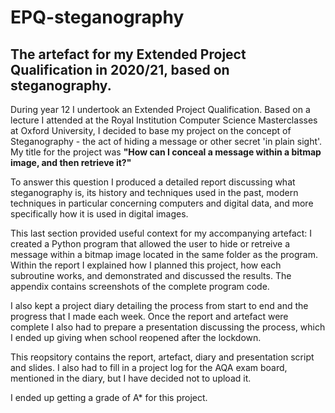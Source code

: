 # EPQ-steganography
## The artefact for my Extended Project Qualification in 2020/21, based on steganography.

During year 12 I undertook an Extended Project Qualification. Based on a lecture I attended at the Royal Institution Computer Science Masterclasses at Oxford University, I decided to base my project on the concept of Steganography - the act of hiding a message or other secret 'in plain sight'. My title for the project was **"How can I conceal a message within a bitmap image, and then retrieve it?"**

To answer this question I produced a detailed report discussing what steganography is, its history and techniques used in the past, modern techniques in particular concerning computers and digital data, and more specifically how it is used in digital images. 

This last section provided useful context for my accompanying artefact: I created a Python program that allowed the user to hide or retreive a message within a bitmap image located in the same folder as the program. Within the report I explained how I planned this project, how each subroutine works, and demonstrated and discussed the results. The appendix contains screenshots of the complete program code.

I also kept a project diary detailing the process from start to end and the progress that I made each week. Once the report and artefact were complete I also had to prepare a presentation discussing the process, which I ended up giving when school reopened after the lockdown. 

This reopsitory contains the report, artefact, diary and presentation script and slides. I also had to fill in a project log for the AQA exam board, mentioned in the diary, but I have decided not to upload it.

I ended up getting a grade of A* for this project.
